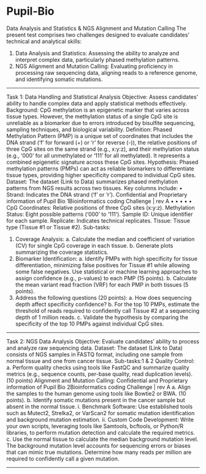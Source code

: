 # Pupil-Bio
Data Analysis and Statistics &amp; NGS Alignment and Mutation Calling
The present test comprises two challenges designed to evaluate candidates’ technical and
analytical skills:
1. Data Analysis and Statistics: Assessing the ability to analyze and interpret complex data,
particularly phased methylation patterns.
2. NGS Alignment and Mutation Calling: Evaluating proficiency in processing raw
sequencing data, aligning reads to a reference genome, and identifying somatic
mutations.
______________________________________________________________________________
Task 1: Data Handling and Statistical Analysis
Objective: Assess candidates’ ability to handle complex data and apply statistical methods
effectively.
Background: CpG methylation is an epigenetic marker that varies across tissue types.
However, the methylation status of a single CpG site is unreliable as a biomarker due to
errors introduced by bisulfite sequencing, sampling techniques, and biological variability.
Definition: Phased Methylation Pattern (PMP) is a unique set of coordinates that includes
the DNA strand (‘f’ for forward (+) or ‘r’ for reverse (-)), the relative positions of three CpG
sites on the same strand (e.g., x:y:z), and their methylation status (e.g., ‘000’ for all
unmethylated or ‘111’ for all methylated). It represents a combined epigenetic signature
across these CpG sites.
Hypothesis: Phased methylation patterns (PMPs) can act as reliable biomarkers to
differentiate tissue types, providing higher specificity compared to individual CpG sites.
Dataset: The dataset (Link to Data) summarizes phased methylation patterns from NGS
results across two tissues. Key columns include:
•
Strand: Indicates the DNA strand (‘f’ or ‘r’).
Confidential and Proprietary information of Pupil Bio
1Bioinformatics coding Challenge | rev A
•
•
•
•
•
CpG Coordinates: Relative positions of three CpG sites (x:y:z).
Methylation Status: Eight possible patterns (‘000’ to ‘111’).
Sample ID: Unique identifier for each sample.
Replicate: Indicates technical replicates.
Tissue: Tissue type (Tissue #1 or Tissue #2).
Sub-tasks:
1. Coverage Analysis:
a. Calculate the median and coefficient of variation (CV) for single CpG coverage
in each tissue.
b. Generate plots summarizing the coverage statistics.
2. Biomarker Identification:
a. Identify PMPs with high specificity for tissue differentiation, minimizing false
positives for Tissue #1 while allowing some false negatives. Use statistical or
machine learning approaches to assign confidence (e.g., p-values) to each PMP
(15 points).
b. Calculate the mean variant read fraction (VRF) for each PMP in both tissues (5
points).
3. Address the following questions (20 points):
a. How does sequencing depth affect specificity confidence?
b. For the top 10 PMPs, estimate the threshold of reads required to confidently
call Tissue #2 at a sequencing depth of 1 million reads. 
c. Validate the hypothesis by comparing the specificity of the top 10 PMPs
against individual CpG sites.
______________________________________________________________________________
Task 2: NGS Data Analysis
Objective: Evaluate candidates’ ability to process and analyze raw sequencing data.
Dataset: The dataset (Link to Data) consists of NGS samples in FASTQ format, including one
sample from normal tissue and one from cancer tissue.
Sub-tasks:1 & 2 
Quality Control:
a. Perform quality checks using tools like FastQC and summarize quality
metrics (e.g., sequence counts, per-base quality, read duplication levels).
(10 points)
Alignment and Mutation Calling:
Confidential and Proprietary information of Pupil Bio
2Bioinformatics coding Challenge | rev A
a. Align the samples to the human genome using tools like Bowtie2 or BWA.
(10 points).
b. Identify somatic mutations present in the cancer sample but absent in the
normal tissue.
i. Benchmark Software: Use established tools such as Mutect2,
Strelka2, or VarScan2 for somatic mutation identification
and background mutation estimation. 
ii. Custom Code Development: Write your own scripts,
leveraging tools like Samtools, bcftools, or Python/R
libraries, to perform mutation detection and calculate the
required metrics.
c. Use the normal tissue to calculate the median background mutation level.
The background mutation level accounts for sequencing errors or biases
that can mimic true mutations. Determine how many reads per million are
required to confidently call a given mutation. 
________________________________________________________________________________________________________________________
